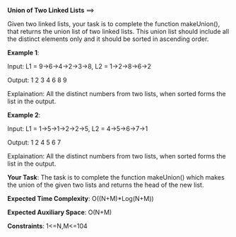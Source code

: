 **Union of Two Linked Lists** ==>

Given two linked lists, your task is to complete the function makeUnion(), that returns the union list of two linked lists. This union list should include all the distinct elements only and it should be sorted in ascending order.

**Example 1**:

Input: L1 = 9->6->4->2->3->8, L2 = 1->2->8->6->2

Output: 1 2 3 4 6 8 9

Explaination: 
All the distinct numbers from two lists, when sorted forms the list in the output. 

**Example 2**:

Input: L1 = 1->5->1->2->2->5, L2 = 4->5->6->7->1

Output: 1 2 4 5 6 7

Explaination: 
All the distinct numbers from two lists, when sorted forms the list in the output.

**Your Task**:
The task is to complete the function makeUnion() which makes the union of the given two lists and returns the head of the new list.

**Expected Time Complexity**: O((N+M)*Log(N+M))

**Expected Auxiliary Space**: O(N+M)

**Constraints**:
1<=N,M<=104